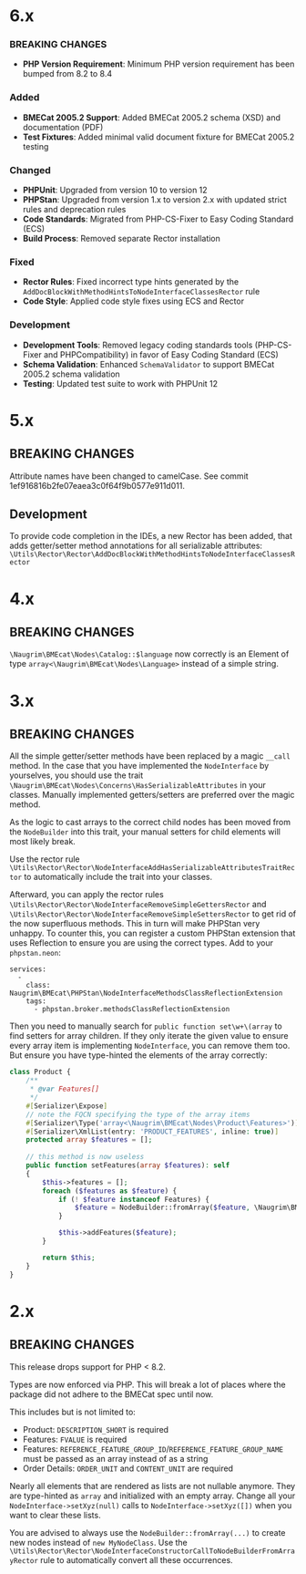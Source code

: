 # 6.x

### BREAKING CHANGES

- **PHP Version Requirement**: Minimum PHP version requirement has been bumped from 8.2 to 8.4

### Added

- **BMECat 2005.2 Support**: Added BMECat 2005.2 schema (XSD) and documentation (PDF)
- **Test Fixtures**: Added minimal valid document fixture for BMECat 2005.2 testing

### Changed

- **PHPUnit**: Upgraded from version 10 to version 12
- **PHPStan**: Upgraded from version 1.x to version 2.x with updated strict rules and deprecation rules
- **Code Standards**: Migrated from PHP-CS-Fixer to Easy Coding Standard (ECS)
- **Build Process**: Removed separate Rector installation

### Fixed

- **Rector Rules**: Fixed incorrect type hints generated by the `AddDocBlockWithMethodHintsToNodeInterfaceClassesRector` rule
- **Code Style**: Applied code style fixes using ECS and Rector

### Development

- **Development Tools**: Removed legacy coding standards tools (PHP-CS-Fixer and PHPCompatibility) in favor of Easy Coding Standard (ECS)
- **Schema Validation**: Enhanced `SchemaValidator` to support BMECat 2005.2 schema validation
- **Testing**: Updated test suite to work with PHPUnit 12

# 5.x

## BREAKING CHANGES

Attribute names have been changed to camelCase. See commit 1ef916816b2fe07eaea3c0f64f9b0577e911d011.

## Development

To provide code completion in the IDEs, a new Rector has been added, that adds getter/setter method annotations for all serializable attributes: `\Utils\Rector\Rector\AddDocBlockWithMethodHintsToNodeInterfaceClassesRector`

# 4.x

## BREAKING CHANGES

`\Naugrim\BMEcat\Nodes\Catalog::$language` now correctly is an Element of type `array<\Naugrim\BMEcat\Nodes\Language>` instead of a simple string.

# 3.x

## BREAKING CHANGES

All the simple getter/setter methods have been replaced by a magic `__call` method. In the case that you have implemented the `NodeInterface` by yourselves, you should use the trait `\Naugrim\BMEcat\Nodes\Concerns\HasSerializableAttributes` in your classes. Manually implemented getters/setters are preferred over the magic method.

As the logic to cast arrays to the correct child nodes has been moved from the `NodeBuilder` into this trait, your manual setters for child elements will most likely break.

Use the rector rule `\Utils\Rector\Rector\NodeInterfaceAddHasSerializableAttributesTraitRector` to automatically include the trait into your classes.

Afterward, you can apply the rector rules `\Utils\Rector\Rector\NodeInterfaceRemoveSimpleGettersRector` and `\Utils\Rector\Rector\NodeInterfaceRemoveSimpleSettersRector` to get rid of the now superfluous methods. This in turn will make PHPStan very unhappy. To counter this, you can register a custom PHPStan extension that uses Reflection to ensure you are using the correct types. Add to your `phpstan.neon`:

```neon
services:
  -
    class: Naugrim\BMEcat\PHPStan\NodeInterfaceMethodsClassReflectionExtension
    tags:
      - phpstan.broker.methodsClassReflectionExtension
```

Then you need to manually search for `public function set\w+\(array` to find setters for array children. If they only iterate the given value to ensure every array item is implementing `NodeInterface`, you can remove them too. But ensure you have type-hinted the elements of the array correctly:

```php
class Product {
    /**
     * @var Features[]
     */
    #[Serializer\Expose]
    // note the FQCN specifying the type of the array items
    #[Serializer\Type('array<\Naugrim\BMEcat\Nodes\Product\Features>')]
    #[Serializer\XmlList(entry: 'PRODUCT_FEATURES', inline: true)]
    protected array $features = [];
    
    // this method is now useless
    public function setFeatures(array $features): self
    {
        $this->features = [];
        foreach ($features as $feature) {
            if (! $feature instanceof Features) {
                $feature = NodeBuilder::fromArray($feature, \Naugrim\BMEcat\Builder\NodeBuilder::fromArray([], Features::class));
            }

            $this->addFeatures($feature);
        }

        return $this;
    }
}
```

# 2.x

## BREAKING CHANGES

This release drops support for PHP < 8.2.

Types are now enforced via PHP. This will break a lot of places where the package did not adhere to the BMECat spec until now.

This includes but is not limited to:

- Product: `DESCRIPTION_SHORT` is required
- Features: `FVALUE` is required
- Features: `REFERENCE_FEATURE_GROUP_ID`/`REFERENCE_FEATURE_GROUP_NAME` must be passed as an array instead of as a string
- Order Details: `ORDER_UNIT` and `CONTENT_UNIT` are required

Nearly all elements that are rendered as lists are not nullable anymore. They are type-hinted as `array` and initialized with an empty array.
Change all your `NodeInterface->setXyz(null)` calls to `NodeInterface->setXyz([])` when you want to clear these lists.

You are advised to always use the `NodeBuilder::fromArray(...)` to create new nodes instead of `new MyNodeClass`. Use the `\Utils\Rector\Rector\NodeInterfaceConstructorCallToNodeBuilderFromArrayRector` rule to automatically convert all these occurrences.
